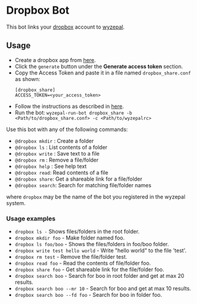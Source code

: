 # Dropbox Bot

This bot links your [dropbox](https://www.dropbox.com) account to [wyzepal](https://chat.wyzepal.com).

## Usage

 - Create a dropbox app from [here](https://www.dropbox.com/developers/apps).
 - Click the `generate` button under the **Generate access token** section.
 - Copy the Access Token and paste it in a file named `dropbox_share.conf` as shown:
    ```
    [dropbox_share]
    ACCESS_TOKEN=<your_access_token>
    ```
 - Follow the instructions as described in [here](https://wyzepal.com/api/running-bots#running-a-bot).
 - Run the bot: `wyzepal-run-bot dropbox_share -b <Path/to/dropbox_share.conf> -c <Path/to/wyzepalrc>`

Use this bot with any of the following commands:

- `@dropbox mkdir` : Create a folder
- `@dropbox ls` : List contents of a folder
- `@dropbox write` : Save text to a file
- `@dropbox rm` : Remove a file/folder
- `@dropbox help` : See help text
- `@dropbox read`: Read contents of a file
- `@dropbox share`: Get a shareable link for a file/folder
- `@dropbox search`: Search for matching file/folder names

where `dropbox` may be the name of the bot you registered in the wyzepal system.

### Usage examples

- `dropbox ls -` Shows files/folders in the root folder.
- `dropbox mkdir foo` - Make folder named foo.
- `dropbox ls foo/boo` - Shows the files/folders in foo/boo folder.
- `dropbox write test hello world` - Write "hello world" to the file 'test'.
- `dropbox rm test` - Remove the file/folder test.
- `dropbox read foo` - Read the contents of file/folder foo.
- `dropbox share foo` - Get shareable link for the file/folder foo.
- `dropbox search boo` - Search for boo in root folder and get at max 20 results.
- `dropbox search boo --mr 10` - Search for boo and get at max 10 results.
- `dropbox search boo --fd foo` - Search for boo in folder foo.
